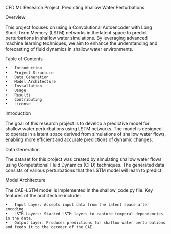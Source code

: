 CFD ML Research Project: Predicting Shallow Water Perturbations

Overview

This project focuses on using a Convolutional Autoencoder with Long Short-Term Memory (LSTM) networks in the latent space to predict perturbations in shallow water simulations. By leveraging advanced machine learning techniques, we aim to enhance the understanding and forecasting of fluid dynamics in shallow water environments.

Table of Contents

	•	Introduction
	•	Project Structure
	•	Data Generation
	•	Model Architecture
	•	Installation
	•	Usage
	•	Results
	•	Contributing
	•	License

Introduction

The goal of this research project is to develop a predictive model for shallow water perturbations using LSTM networks. The model is designed to operate in a latent space derived from simulations of shallow water flows, enabling more efficient and accurate predictions of dynamic changes.


Data Generation

The dataset for this project was created by simulating shallow water flows using Computational Fluid Dynamics (CFD) techniques. The generated data consists of various perturbations that the LSTM model will learn to predict.

Model Architecture

The CAE-LSTM model is implemented in the shallow_code.py file. Key features of the architecture include:

	•	Input Layer: Accepts input data from the latent space after encoding.
	•	LSTM Layers: Stacked LSTM layers to capture temporal dependencies in the data.
	•	Output Layer: Produces predictions for shallow water perturbations and feeds it to the decoder of the CAE.
 


